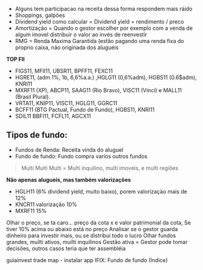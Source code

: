  - Alguns tem participacao na receita dessa forma respondem mais ráído
 - Shoppings, galpões
 - Dividend yield como calcular = Dividend yield = rendimento / preco
 - Amortização = Quando o gestor escolher por exemplo com a venda de algum imovel distribuir o valor ao invés de reenvestir
 - RMG = Renda Maxima Garantida (estão pagando uma renda fixa do proprio caixa, não originada dos alugueis


**TOP FII**

 - FIGS11, MFII11, UBSR11, BPFF11, FEXC11
 - HGRE11, (adm 1%, 1b, 6,6%a.a.) ,HGLG11 (0,6%adm), HGBS11 (0.6$adm), KNRI11 
 - MXRF11 (XP), ABCP11, SAAG11 (Rio Bravo), VISC11 (Vinci) e  MALL11 (Brasil Plural). 
 - VRTA11, KNIP11, VISC11, HGLG11, GGRC11
 - BCFF11 (BTG Pactual, Fundo de Fundo), HGBS11, KNRI11
 - SDIL11 BBFI11, FCFL11, AGCX11



## Tipos de fundo: 

 - Fundos de Renda: Receita vinda do aluguel
 - Fundo de fundo: Fundo compra varios outros fundos

 > Multi Multi Multi = Multi inquilino, multi imoveis, e multi regiões

**Não apenas alugueis, mas também valorizações**
 - HGLH11 (6% dividend yield, muito baixo), porem valorizaçào mais de 12%
 - KNCR11 valorização 10%
 - MXRF11 15%

Olhar o preço, se ta caro... preço da cota x e valor patrimonial da cota, Se tiver 10% acima ou abaixo está no preço
Analisar se o gestor guarda dinheiro para investir mais, ou se distribui todo o lucro
Olhar fundos grandes, muilti ativos, muilti inquilinos
Gestão ativa = Gestor pode tomar decisões, outros casos teria que ter assembléia

guiainvest
trade map - instalar app
IFIX: Fundo de fundo (Indice)

 
